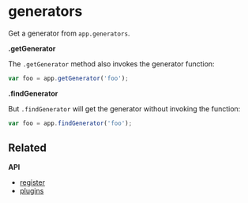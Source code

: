 # generators

Get a generator from `app.generators`.

**.getGenerator**

The `.getGenerator` method also invokes the generator function:

```js
var foo = app.getGenerator('foo');
```

**.findGenerator**

But `.findGenerator` will get the generator without invoking the function:

```js
var foo = app.findGenerator('foo');
```

## Related

**API**

* [register](register.md)
* [plugins](plugins.md)
